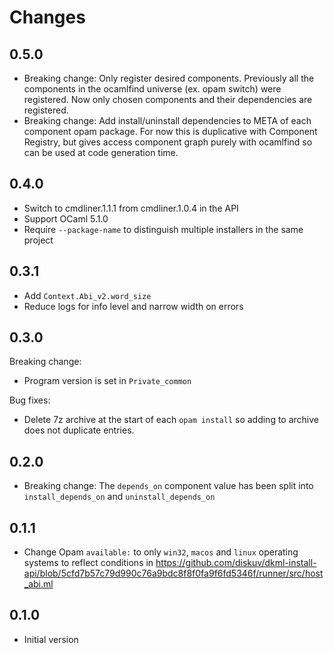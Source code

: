 # Changes

## 0.5.0

* Breaking change: Only register desired components. Previously all the
  components in the ocamlfind universe (ex. opam switch) were registered.
  Now only chosen components and their dependencies are registered.
* Breaking change: Add install/uninstall dependencies to META of each
  component opam package. For now this is duplicative with Component
  Registry, but gives access component graph purely with ocamlfind so can
  be used at code generation time.

## 0.4.0

* Switch to cmdliner.1.1.1 from cmdliner.1.0.4 in the API
* Support OCaml 5.1.0
* Require `--package-name` to distinguish multiple installers in the same
  project

## 0.3.1

* Add `Context.Abi_v2.word_size`
* Reduce logs for info level and narrow width on errors

## 0.3.0

Breaking change:

* Program version is set in `Private_common`

Bug fixes:

* Delete 7z archive at the start of each `opam install` so adding to archive
  does not duplicate entries.

## 0.2.0

* Breaking change: The `depends_on` component value has been split into
  `install_depends_on` and `uninstall_depends_on`

## 0.1.1

* Change Opam `available:` to only `win32`, `macos` and `linux` operating systems to reflect conditions in
  <https://github.com/diskuv/dkml-install-api/blob/5cfd7b57c79d990c76a9bdc8f8f0fa9f6fd5346f/runner/src/host_abi.ml>

## 0.1.0

* Initial version
